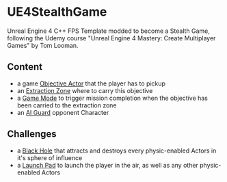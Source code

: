 # UE4StealthGame
Unreal Engine 4 C++ FPS Template modded to become a Stealth Game,
following the Udemy course "Unreal Engine 4 Mastery: Create Multiplayer Games" by Tom Looman.

## Content

- a game [Objective Actor](Source/FPSGame/Public/FPSObjective.h) that the player has to pickup
- an [Extraction Zone](Source/FPSGame/Public/FPSExtractionZone.h) where to carry this objective
- a [Game Mode](Source/FPSGame/Public/FPSGameMode.h) to trigger mission completion when the objective has been carried to the extraction zone
- an [AI Guard](Source/FPSGame/Public/FPSAIGuard.h) opponent Character

## Challenges

- a [Black Hole](Source/FPSGame/Public/BlackHole.h) that attracts and destroys every physic-enabled Actors in it's sphere of influence
- a [Launch Pad](Source/FPSGame/Public/LaunchPad.h) to launch the player in the air, as well as any other physic-enabled Actors